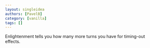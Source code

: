 ```yaml
---
layout: singleidea
authors: [PavelB]
category: [vanilla]
tags: []
---
```

Enlightenment tells you how many more turns you have for timing-out effects.
